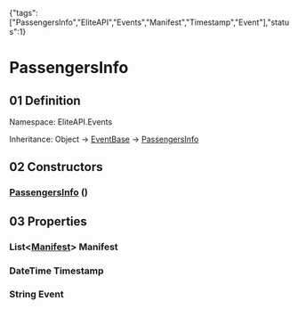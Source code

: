 {"tags":["PassengersInfo","EliteAPI","Events","Manifest","Timestamp","Event"],"status":1}

# PassengersInfo

## 01 Definition

Namespace: <span class='code'>EliteAPI.Events</span>

Inheritance: <span class='code'>Object</span> → <span class='code'>[EventBase](../../EliteAPI/Events/EventBase.html)</span> → <span class='code'>[PassengersInfo](../../EliteAPI/Events/PassengersInfo.html)</span>

## 02 Constructors

### <span class='code'>[PassengersInfo](../../EliteAPI/Events/PassengersInfo.html)</span> ()

## 03 Properties

### <span class='code'>List<[Manifest](../../EliteAPI/Events/Manifest.html)></span> Manifest

### <span class='code'>DateTime</span> Timestamp

### <span class='code'>String</span> Event

